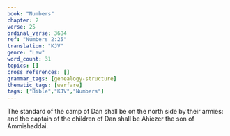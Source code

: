 ```yaml
---
book: "Numbers"
chapter: 2
verse: 25
ordinal_verse: 3684
ref: "Numbers 2:25"
translation: "KJV"
genre: "Law"
word_count: 31
topics: []
cross_references: []
grammar_tags: [genealogy-structure]
thematic_tags: [warfare]
tags: ["Bible","KJV","Numbers"]
---
```

The standard of the camp of Dan shall be on the north side by their armies: and the captain of the children of Dan shall be Ahiezer the son of Ammishaddai.
